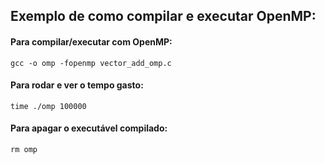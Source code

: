 ## Exemplo de como compilar e executar OpenMP:
#### Para compilar/executar **com OpenMP**:
    gcc -o omp -fopenmp vector_add_omp.c
#### Para rodar e ver o tempo gasto:
    time ./omp 100000
#### Para apagar o executável compilado:
    rm omp



